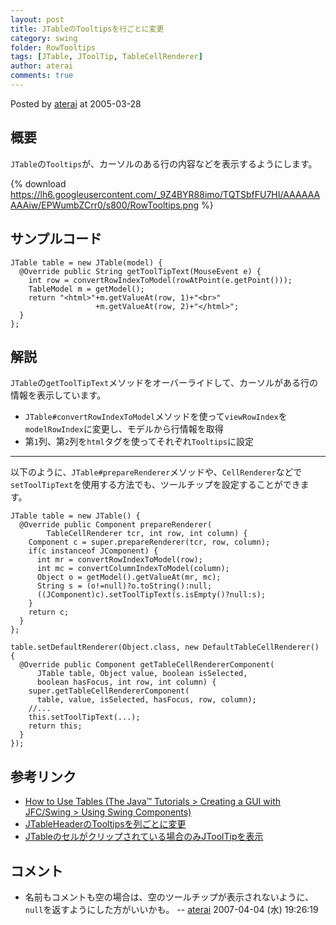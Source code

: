 ```yaml
---
layout: post
title: JTableのTooltipsを行ごとに変更
category: swing
folder: RowTooltips
tags: [JTable, JToolTip, TableCellRenderer]
author: aterai
comments: true
---
```


Posted by [aterai](http://terai.xrea.jp/aterai.html) at 2005-03-28

## 概要
`JTable`の`Tooltips`が、カーソルのある行の内容などを表示するようにします。

{% download https://lh6.googleusercontent.com/_9Z4BYR88imo/TQTSbfFU7HI/AAAAAAAAAiw/EPWumbZCrr0/s800/RowTooltips.png %}

## サンプルコード
<pre class="prettyprint"><code>JTable table = new JTable(model) {
  @Override public String getToolTipText(MouseEvent e) {
    int row = convertRowIndexToModel(rowAtPoint(e.getPoint()));
    TableModel m = getModel();
    return "&lt;html&gt;"+m.getValueAt(row, 1)+"&lt;br&gt;"
                   +m.getValueAt(row, 2)+"&lt;/html&gt;";
  }
};
</code></pre>

## 解説
`JTable`の`getToolTipText`メソッドをオーバーライドして、カーソルがある行の情報を表示しています。

- `JTable#convertRowIndexToModel`メソッドを使って`viewRowIndex`を`modelRowIndex`に変更し、モデルから行情報を取得
- 第`1`列、第`2`列を`html`タグを使ってそれぞれ`Tooltips`に設定

<!-- dummy comment line for breaking list -->



- - - -
以下のように、`JTable#prepareRenderer`メソッドや、`CellRenderer`などで`setToolTipText`を使用する方法でも、ツールチップを設定することができます。

<pre class="prettyprint"><code>JTable table = new JTable() {
  @Override public Component prepareRenderer(
        TableCellRenderer tcr, int row, int column) {
    Component c = super.prepareRenderer(tcr, row, column);
    if(c instanceof JComponent) {
      int mr = convertRowIndexToModel(row);
      int mc = convertColumnIndexToModel(column);
      Object o = getModel().getValueAt(mr, mc);
      String s = (o!=null)?o.toString():null;
      ((JComponent)c).setToolTipText(s.isEmpty()?null:s);
    }
    return c;
  }
};
</code></pre>
<pre class="prettyprint"><code>table.setDefaultRenderer(Object.class, new DefaultTableCellRenderer() {
  @Override public Component getTableCellRendererComponent(
      JTable table, Object value, boolean isSelected,
      boolean hasFocus, int row, int column) {
    super.getTableCellRendererComponent(
      table, value, isSelected, hasFocus, row, column);
    //...
    this.setToolTipText(...);
    return this;
  }
});
</code></pre>

## 参考リンク
- [How to Use Tables (The Java™ Tutorials > Creating a GUI with JFC/Swing > Using Swing Components)](http://docs.oracle.com/javase/tutorial/uiswing/components/table.html#celltooltip)
- [JTableHeaderのTooltipsを列ごとに変更](http://terai.xrea.jp/Swing/HeaderTooltips.html)
- [JTableのセルがクリップされている場合のみJToolTipを表示](http://terai.xrea.jp/Swing/ClippedCellTooltips.html)

<!-- dummy comment line for breaking list -->

## コメント
- 名前もコメントも空の場合は、空のツールチップが表示されないように、`null`を返すようにした方がいいかも。 -- [aterai](http://terai.xrea.jp/aterai.html) 2007-04-04 (水) 19:26:19

<!-- dummy comment line for breaking list -->

